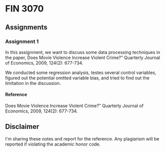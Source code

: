 # FIN 3070

## Assignments

### Assignment 1
In this assignment, we want to discuss some data processing techniques in the paper, Does Movie Violence Increase Violent Crime?” Quarterly Journal of Economics, 2009, 124(2): 677-734.

We conducted some regression analysis, testes several control variables, figured out the potential omitted variable bias, and tried to find out the limitation in the discussion.

#### Reference
Does Movie Violence Increase Violent Crime?” Quarterly Journal of Economics, 2009, 124(2): 677-734.

## Disclaimer
I'm sharing these notes and report for the reference. Any plagiarism will be reported if violating the academic honor code.